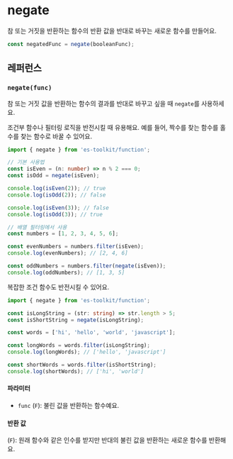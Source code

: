 # negate

참 또는 거짓을 반환하는 함수의 반환 값을 반대로 바꾸는 새로운 함수를 만들어요.

```typescript
const negatedFunc = negate(booleanFunc);
```

## 레퍼런스

### `negate(func)`

참 또는 거짓 값을 반환하는 함수의 결과를 반대로 바꾸고 싶을 때 `negate`를 사용하세요.

조건부 함수나 필터링 로직을 반전시킬 때 유용해요. 예를 들어, 짝수를 찾는 함수를 홀수를 찾는 함수로 바꿀 수 있어요.

```typescript
import { negate } from 'es-toolkit/function';

// 기본 사용법
const isEven = (n: number) => n % 2 === 0;
const isOdd = negate(isEven);

console.log(isEven(2)); // true
console.log(isOdd(2)); // false

console.log(isEven(3)); // false
console.log(isOdd(3)); // true

// 배열 필터링에서 사용
const numbers = [1, 2, 3, 4, 5, 6];

const evenNumbers = numbers.filter(isEven);
console.log(evenNumbers); // [2, 4, 6]

const oddNumbers = numbers.filter(negate(isEven));
console.log(oddNumbers); // [1, 3, 5]
```

복잡한 조건 함수도 반전시킬 수 있어요.

```typescript
import { negate } from 'es-toolkit/function';

const isLongString = (str: string) => str.length > 5;
const isShortString = negate(isLongString);

const words = ['hi', 'hello', 'world', 'javascript'];

const longWords = words.filter(isLongString);
console.log(longWords); // ['hello', 'javascript']

const shortWords = words.filter(isShortString);
console.log(shortWords); // ['hi', 'world']
```

#### 파라미터

- `func` (`F`): 불린 값을 반환하는 함수예요.

#### 반환 값

(`F`): 원래 함수와 같은 인수를 받지만 반대의 불린 값을 반환하는 새로운 함수를 반환해요.
